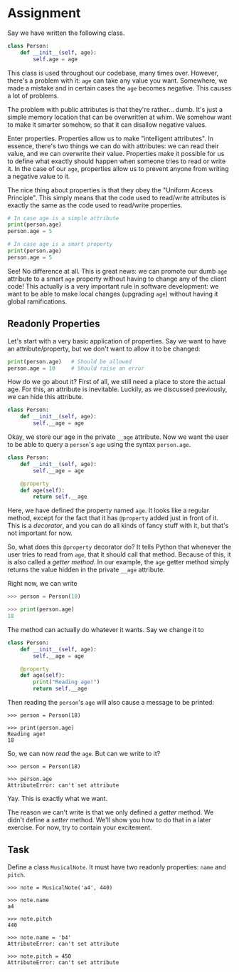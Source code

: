# Assignment

Say we have written the following class.

```python
class Person:
    def __init__(self, age):
        self.age = age
```

This class is used throughout our codebase, many times over.
However, there's a problem with it: `age` can take any value you want.
Somewhere, we made a mistake and in certain cases the `age` becomes negative.
This causes a lot of problems.

The problem with public attributes is that they're rather... dumb.
It's just a simple memory location that can be overwritten at whim.
We somehow want to make it smarter somehow, so that it can disallow negative values.

Enter properties.
Properties allow us to make "intelligent attributes".
In essence, there's two things we can do with attributes: we can read their value, and we can overwrite their value.
Properties make it possible for us to define what exactly should happen when someone tries to read or write it.
In the case of our `age`, properties allow us to prevent anyone from writing a negative value to it.

The nice thing about properties is that they obey the "Uniform Access Principle".
This simply means that the code used to read/write attributes is exactly the same as the code used to read/write properties.

```python
# In case age is a simple attribute
print(person.age)
person.age = 5

# In case age is a smart property
print(person.age)
person.age = 5
```

See! No difference at all.
This is great news: we can promote our dumb `age` attribute to a smart `age` property without having to change any of the client code!
This actually is a very important rule in software development: we want to be able to make local changes (upgrading `age`) without having it global ramifications.


## Readonly Properties

Let's start with a very basic application of properties.
Say we want to have an attribute/property, but we don't want to allow it to be changed:

```python
print(person.age)   # Should be allowed
person.age = 10     # Should raise an error
```

How do we go about it?
First of all, we still need a place to store the actual age.
For this, an attribute is inevitable.
Luckily, as we discussed previously, we can hide this attribute.

```python
class Person:
    def __init__(self, age):
        self.__age = age
```

Okay, we store our age in the private `__age` attribute.
Now we want the user to be able to query a `person`'s `age` using the syntax `person.age`.

```python
class Person:
    def __init__(self, age):
        self.__age = age

    @property
    def age(self):
        return self.__age
```

Here, we have defined the property named `age`.
It looks like a regular method, except for the fact that it has `@property` added just in front of it.
This is a *decorator*, and you can do all kinds of fancy stuff with it, but that's not important for now.

So, what does this `@property` decorator do?
It tells Python that whenever the user tries to read from `age`, that it should call that method.
Because of this, it is also called a *getter method*.
In our example, the `age` getter method simply returns the value hidden in the private `__age` attribute.

Right now, we can write

```python
>>> person = Person(18)

>>> print(person.age)
18
```

The method can actually do whatever it wants.
Say we change it to

```python
class Person:
    def __init__(self, age):
        self.__age = age

    @property
    def age(self):
        print("Reading age!")
        return self.__age
```

Then reading the `person`'s `age` will also cause a message to be printed:

```text
>>> person = Person(18)

>>> print(person.age)
Reading age!
18
```

So, we can now *read* the `age`.
But can we write to it?

```text
>>> person = Person(18)

>>> person.age
AttributeError: can't set attribute
```

Yay.
This is exactly what we want.

The reason we can't write is that we only defined a *getter* method.
We didn't define a *setter* method.
We'll show you how to do that in a later exercise.
For now, try to contain your excitement.

## Task

Define a class `MusicalNote`.
It must have two readonly properties: `name` and `pitch`.

```text
>>> note = MusicalNote('a4', 440)

>>> note.name
a4

>>> note.pitch
440

>>> note.name = 'b4'
AttributeError: can't set attribute

>>> note.pitch = 450
AttributeError: can't set attribute
```
